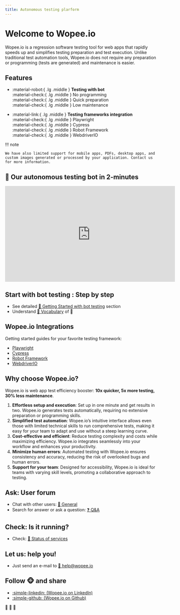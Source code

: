 ```yaml
---
title: Autonomous testing plarform
---
```


# Welcome to Wopee.io

Wopee.io is a regression software testing tool for web apps that rapidly speeds up and simplifies testing preparation and test execution.
Unlike traditional test automation tools, Wopee.io does not require any preparation or programming (tests are generated) and maintenance is easier.

## Features

<div class="grid cards" markdown>

- :material-robot:{ .lg .middle } **Testing with bot**
  <br/>
  :material-check:{ .lg .middle } No programming
  <br/>
  :material-check:{ .lg .middle } Quick preparation
  <br/>
  :material-check:{ .lg .middle } Low maintenance

- :material-link:{ .lg .middle } **Testing frameworks integration**
  <br/>
  :material-check:{ .lg .middle } Playwright
  <br/>
  :material-check:{ .lg .middle } Cypress
  <br/>
  :material-check:{ .lg .middle } Robot Framework
  <br/>
  :material-check:{ .lg .middle } WebdriverIO

</div>

!!! note

    We have also limited support for mobile apps, PDFs, desktop apps, and custom images generated or processed by your application. Contact us for more information.

## 🐒 Our autonomous testing bot in 2-minutes

<iframe width="560" height="315" src="https://www.youtube.com/embed/IehmfXNSp74?si=iRqMIzoK_-Zsvl_6" title="Introducing Wopee.io autonomous testing bot" frameborder="0" allow="accelerometer; autoplay; clipboard-write; encrypted-media; gyroscope; picture-in-picture; web-share" referrerpolicy="strict-origin-when-cross-origin" allowfullscreen style="display: block; margin: 0 auto;"></iframe>

## Start with bot testing : Step by step

- See detailed [📙 Getting Started with bot testing](bot.md) section
- Understand [📖 Vocabulary](glossary.md) of 🐒

## Wopee.io Integrations

Getting started guides for your favorite testing framework:

<div class="grid cards" markdown>

- [Playwright](/playwright)
- [Cypress](/cypress/01-getting-started)
- [Robot Framework](/robot-framework/01-getting-started)
- [WebdriverIO](/webdriverio)

</div>

## Why choose Wopee.io?

Wopee.io is web app test efficiency booster: **10x quicker, 5x more testing, 30% less maintenance**.

1. **Effortless setup and execution**: Set up in one minute and get results in two. Wopee.io generates tests automatically, requiring no extensive preparation or programming skills.
2. **Simplified test automation**: Wopee.io’s intuitive interface allows even those with limited technical skills to run comprehensive tests, making it easy for your team to adapt and use without a steep learning curve.
3. **Cost-effective and efficient**: Reduce testing complexity and costs while maximizing efficiency. Wopee.io integrates seamlessly into your workflow and enhances your productivity.
4. **Minimize human errors**: Automated testing with Wopee.io ensures consistency and accuracy, reducing the risk of overlooked bugs and human errors.
5. **Support for your team**: Designed for accessibility, Wopee.io is ideal for teams with varying skill levels, promoting a collaborative approach to testing.

## Ask: User forum

- Chat with other users: [💬 General](https://github.com/orgs/Wopee-io/discussions/categories/general)
- Search for answer or ask a question: [❓ Q&A](https://github.com/orgs/Wopee-io/discussions/categories/q-a)

## Check: Is it running?

- Check: [🚦 Status of services](https://github.com/orgs/Wopee-io/discussions/categories/status-of-services)

## Let us: help you!

- Just send an e-mail to [📨 help@wopee.io](mailto:help@wopee.io)

## Follow 🐵 and share

- [:simple-linkedin: (Wopee.io on LinkedIn)](https://www.linkedin.com/company/wopee-io)
- [:simple-github: (Wopee.io on Github)](https://github.com/Wopee-io)

🍌 🍌 🍌
